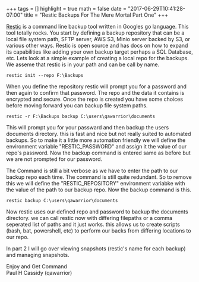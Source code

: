 +++
tags = []
highlight = true
math = false
date = "2017-06-29T10:41:28-07:00"
title = "Restic Backups For The Mere Mortal Part One"
+++

[Restic](http://github.com/restic/restic) is a command line backup tool written in Googles go language. This tool totally rocks. You start by defining a backup repository that can be a local file system path, SFTP server, AWS S3, Minio server backed by S3, or various other ways. Restic is open source and has docs on how to expand its capabilities like adding your own backup target perhaps a SQL Database, etc. Lets look at a simple example of creating a local repo for the backups. We asseme that restic is in your path and can be call by name.

```restic init --repo F:\Backups```

When you define the repository restic will prompt you for a password and then again to confirm that password. The repo and the data it contains is encrypted and secure. Once the repo is created you have some choices before moving forward you can backup file system paths.

```restic -r F:\Backups backup C:\users\qawarrior\documents```

This will prompt you for your passward and then backup the users documents directory. this is fast and nice but not really suited to automated backups. So to make it a little more automation friendly we will define the environment variable "RESTIC_PASSWORD" and assign it the value of our repo's password. Now the backup command is entered same as before but we are not prompted for our password.

The Command is still a bit verbose as we have to enter the path to our backup repo each time. The command is still quite redundant. So to remove this we will define the "RESTIC_REPOSITORY" environment variabke with the value of the path to our backup repo. Now the backup command is this.

```restic backup C:\users\qawarrior\documents```

Now restic uses our defined repo and password to backup the documents directory. we can call restic now with differing filepaths or a comma seperated list of paths and it just works. this allows us to create scripts (bash, bat, powershell, etc) to perform our backs from differing locations to our repo.

In part 2 I will go over viewing snapshots (restic's name for each backup) and managing snapshots.

Enjoy and Get Command<br>
Paul H Cassidy (qawarrior)
